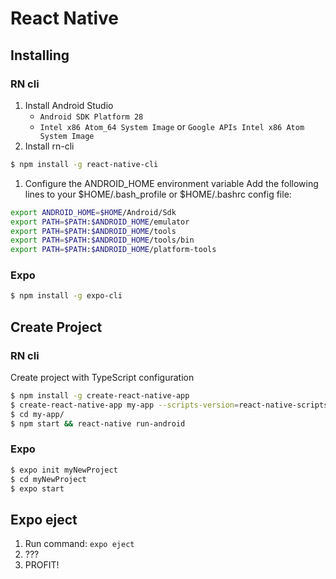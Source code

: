 # React Native

## Installing
### RN cli
1. Install Android Studio
    * ```Android SDK Platform 28```
    * ```Intel x86 Atom_64 System Image``` or ```Google APIs Intel x86 Atom System Image```
1. Install rn-cli
```sh
$ npm install -g react-native-cli
```
1. Configure the ANDROID_HOME environment variable
Add the following lines to your $HOME/.bash_profile or $HOME/.bashrc config file:
```sh
export ANDROID_HOME=$HOME/Android/Sdk
export PATH=$PATH:$ANDROID_HOME/emulator
export PATH=$PATH:$ANDROID_HOME/tools
export PATH=$PATH:$ANDROID_HOME/tools/bin
export PATH=$PATH:$ANDROID_HOME/platform-tools
```

### Expo
```sh
$ npm install -g expo-cli
```

## Create Project
### RN cli
Create project with TypeScript configuration
```sh
$ npm install -g create-react-native-app
$ create-react-native-app my-app --scripts-version=react-native-scripts-ts
$ cd my-app/
$ npm start && react-native run-android
```

### Expo
```sh
$ expo init myNewProject
$ cd myNewProject
$ expo start
```

## Expo eject 
1. Run command:
```expo eject```
1. ???
1. PROFIT!